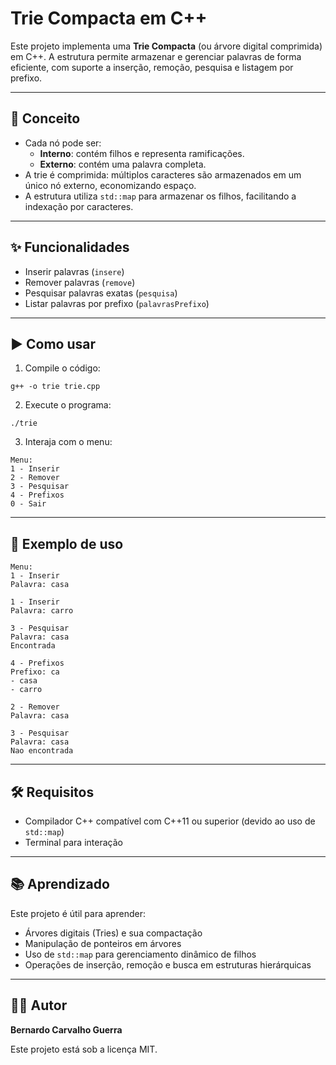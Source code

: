 # Trie Compacta em C++

Este projeto implementa uma **Trie Compacta** (ou árvore digital comprimida) em C++. A estrutura permite armazenar e gerenciar palavras de forma eficiente, com suporte a inserção, remoção, pesquisa e listagem por prefixo.

---

## 🧠 Conceito

- Cada nó pode ser:
  - **Interno**: contém filhos e representa ramificações.
  - **Externo**: contém uma palavra completa.
- A trie é comprimida: múltiplos caracteres são armazenados em um único nó externo, economizando espaço.
- A estrutura utiliza `std::map` para armazenar os filhos, facilitando a indexação por caracteres.

---

## ✨ Funcionalidades

- Inserir palavras (`insere`)
- Remover palavras (`remove`)
- Pesquisar palavras exatas (`pesquisa`)
- Listar palavras por prefixo (`palavrasPrefixo`)

---

## ▶️ Como usar

1. Compile o código:

```
g++ -o trie trie.cpp
```

2. Execute o programa:

```
./trie
```

3. Interaja com o menu:

```
Menu:
1 - Inserir
2 - Remover
3 - Pesquisar
4 - Prefixos
0 - Sair
```

---

## 🧪 Exemplo de uso

```
Menu:
1 - Inserir
Palavra: casa

1 - Inserir
Palavra: carro

3 - Pesquisar
Palavra: casa
Encontrada

4 - Prefixos
Prefixo: ca
- casa
- carro

2 - Remover
Palavra: casa

3 - Pesquisar
Palavra: casa
Nao encontrada
```

---

## 🛠️ Requisitos

- Compilador C++ compatível com C++11 ou superior (devido ao uso de `std::map`)
- Terminal para interação

---

## 📚 Aprendizado

Este projeto é útil para aprender:

- Árvores digitais (Tries) e sua compactação
- Manipulação de ponteiros em árvores
- Uso de `std::map` para gerenciamento dinâmico de filhos
- Operações de inserção, remoção e busca em estruturas hierárquicas

---

## 👨‍💻 Autor

**Bernardo Carvalho Guerra**


Este projeto está sob a licença MIT.
